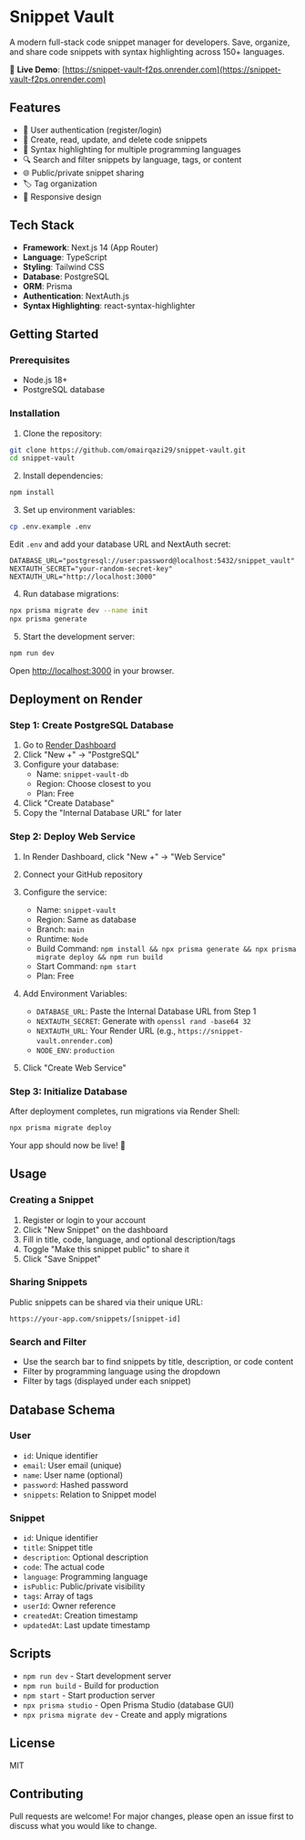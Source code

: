 # Snippet Vault

A modern full-stack code snippet manager for developers. Save, organize, and share code snippets with syntax highlighting across 150+ languages.

🚀 **Live Demo**: [https://snippet-vault-f2ps.onrender.com](https://snippet-vault-f2ps.onrender.com)

## Features

- 🔐 User authentication (register/login)
- 📝 Create, read, update, and delete code snippets
- 🎨 Syntax highlighting for multiple programming languages
- 🔍 Search and filter snippets by language, tags, or content
- 🌐 Public/private snippet sharing
- 🏷️ Tag organization
- 📱 Responsive design

## Tech Stack

- **Framework**: Next.js 14 (App Router)
- **Language**: TypeScript
- **Styling**: Tailwind CSS
- **Database**: PostgreSQL
- **ORM**: Prisma
- **Authentication**: NextAuth.js
- **Syntax Highlighting**: react-syntax-highlighter

## Getting Started

### Prerequisites

- Node.js 18+
- PostgreSQL database

### Installation

1. Clone the repository:
```bash
git clone https://github.com/omairqazi29/snippet-vault.git
cd snippet-vault
```

2. Install dependencies:
```bash
npm install
```

3. Set up environment variables:
```bash
cp .env.example .env
```

Edit `.env` and add your database URL and NextAuth secret:
```env
DATABASE_URL="postgresql://user:password@localhost:5432/snippet_vault"
NEXTAUTH_SECRET="your-random-secret-key"
NEXTAUTH_URL="http://localhost:3000"
```

4. Run database migrations:
```bash
npx prisma migrate dev --name init
npx prisma generate
```

5. Start the development server:
```bash
npm run dev
```

Open [http://localhost:3000](http://localhost:3000) in your browser.

## Deployment on Render

### Step 1: Create PostgreSQL Database

1. Go to [Render Dashboard](https://dashboard.render.com/)
2. Click "New +" → "PostgreSQL"
3. Configure your database:
   - Name: `snippet-vault-db`
   - Region: Choose closest to you
   - Plan: Free
4. Click "Create Database"
5. Copy the "Internal Database URL" for later

### Step 2: Deploy Web Service

1. In Render Dashboard, click "New +" → "Web Service"
2. Connect your GitHub repository
3. Configure the service:
   - Name: `snippet-vault`
   - Region: Same as database
   - Branch: `main`
   - Runtime: `Node`
   - Build Command: `npm install && npx prisma generate && npx prisma migrate deploy && npm run build`
   - Start Command: `npm start`
   - Plan: Free

4. Add Environment Variables:
   - `DATABASE_URL`: Paste the Internal Database URL from Step 1
   - `NEXTAUTH_SECRET`: Generate with `openssl rand -base64 32`
   - `NEXTAUTH_URL`: Your Render URL (e.g., `https://snippet-vault.onrender.com`)
   - `NODE_ENV`: `production`

5. Click "Create Web Service"

### Step 3: Initialize Database

After deployment completes, run migrations via Render Shell:
```bash
npx prisma migrate deploy
```

Your app should now be live! 🎉

## Usage

### Creating a Snippet

1. Register or login to your account
2. Click "New Snippet" on the dashboard
3. Fill in title, code, language, and optional description/tags
4. Toggle "Make this snippet public" to share it
5. Click "Save Snippet"

### Sharing Snippets

Public snippets can be shared via their unique URL:
```
https://your-app.com/snippets/[snippet-id]
```

### Search and Filter

- Use the search bar to find snippets by title, description, or code content
- Filter by programming language using the dropdown
- Filter by tags (displayed under each snippet)

## Database Schema

### User
- `id`: Unique identifier
- `email`: User email (unique)
- `name`: User name (optional)
- `password`: Hashed password
- `snippets`: Relation to Snippet model

### Snippet
- `id`: Unique identifier
- `title`: Snippet title
- `description`: Optional description
- `code`: The actual code
- `language`: Programming language
- `isPublic`: Public/private visibility
- `tags`: Array of tags
- `userId`: Owner reference
- `createdAt`: Creation timestamp
- `updatedAt`: Last update timestamp

## Scripts

- `npm run dev` - Start development server
- `npm run build` - Build for production
- `npm start` - Start production server
- `npx prisma studio` - Open Prisma Studio (database GUI)
- `npx prisma migrate dev` - Create and apply migrations

## License

MIT

## Contributing

Pull requests are welcome! For major changes, please open an issue first to discuss what you would like to change.
